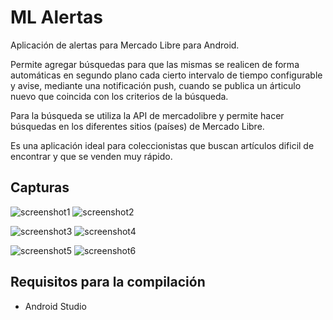 # ML Alertas

Aplicación de alertas para Mercado Libre para Android.

Permite agregar búsquedas para que las mismas se realicen de forma automáticas en segundo plano cada cierto intervalo de tiempo configurable y avise, mediante una notificación push, cuando se publica un árticulo nuevo que coincida con los criterios de la búsqueda.

Para la búsqueda se utiliza la API de mercadolibre y permite hacer búsquedas en los diferentes sitios (países) de Mercado Libre.

Es una aplicación ideal para coleccionistas que buscan artículos dificil de encontrar y que se venden muy rápido.

## Capturas
![screenshot1](https://user-images.githubusercontent.com/75378876/187760240-b9841b28-01b9-4aa8-ab1f-b68b6a0bd770.png)
![screenshot2](https://user-images.githubusercontent.com/75378876/188358307-b6ce95b2-0d10-4678-9ba7-7496b8ac1076.png)

![screenshot3](https://user-images.githubusercontent.com/75378876/187760646-0748330c-4109-4800-a55d-28e2e0975b10.png)
![screenshot4](https://user-images.githubusercontent.com/75378876/188358472-bb2795aa-9c70-4742-8b8c-f2755ec310e6.png)

![screenshot5](https://user-images.githubusercontent.com/75378876/187760246-49baca1c-ce9a-4e29-a85b-cbfbaa5fcce2.png)
![screenshot6](https://user-images.githubusercontent.com/75378876/187760245-73b429c6-80d9-4565-999f-e612e057cd94.png)

## Requisitos para la compilación
- Android Studio
